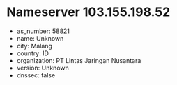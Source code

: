 # Nameserver 103.155.198.52

* as_number: 58821
* name: Unknown
* city: Malang
* country: ID
* organization: PT Lintas Jaringan Nusantara
* version: Unknown
* dnssec: false
